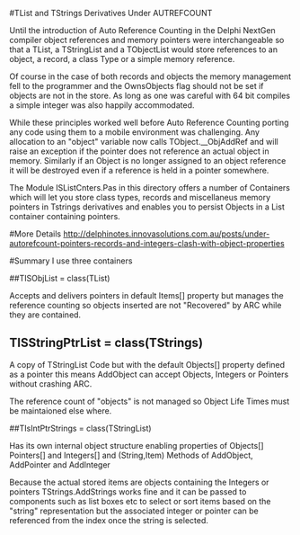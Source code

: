 #TList and TStrings Derivatives Under AUTREFCOUNT


Until the introduction of Auto Reference Counting in the Delphi NextGen compiler object references and memory pointers were interchangeable so that a TList, a TStringList and a TObjectList would store references to an object, a record, a class Type or a simple memory reference. 

Of course in the case of both records and objects the memory management fell to the programmer and the OwnsObjects flag should not be set if objects are not in the store. As long as one was careful with 64 bit compiles a simple integer was also happily accommodated.    

While these principles worked well before Auto Reference Counting porting any code using them to a mobile environment was challenging. Any allocation to an "object" variable now calls TObject.__ObjAddRef and will raise an exception if the pointer does not reference an actual object in memory. Similarly if an Object is no longer assigned to an object reference it will be destroyed even if a reference is held in a pointer somewhere. 

The Module ISListCnters.Pas in this directory offers a number of Containers which will let you store class types, records and miscellaneus memory pointers in Tstrings derivatives and enables you to persist Objects in a List container containing pointers.

#More Details
http://delphinotes.innovasolutions.com.au/posts/under-autorefcount-pointers-records-and-integers-clash-with-object-properties


#Summary
I use three containers

##TISObjList = class(TList)

Accepts and delivers pointers in default Items[] property but manages the reference counting so objects inserted are not "Recovered" by ARC while they are contained.

## TISStringPtrList = class(TStrings)
A copy of TStringList Code but with the default Objects[] property defined as a pointer this means AddObject can accept Objects, Integers or Pointers without crashing ARC.

The reference count of "objects" is not managed so Object Life Times must be maintaioned else where.


##TIsIntPtrStrings = class(TStringList)

Has its own internal object structure enabling properties of Objects[] Pointers[] and Integers[] and (String,Item) Methods of AddObject, AddPointer and AddInteger

Because the actual stored items are objects containing the Integers or pointers TStrings.AddStrings works fine and it can be passed to components such as list boxes etc to select or sort items based on the "string" representation but the associated integer or pointer can be referenced from the index once the string is selected.

